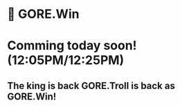 # 👑 GORE.Win
# Comming today soon! (12:05PM/12:25PM)
## The king is back GORE.Troll is back as GORE.Win!
